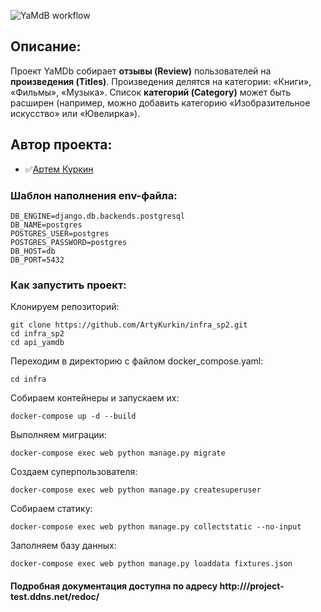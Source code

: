 ![YaMdB workflow](https://github.com/ArtyKurkin/yamdb_final/actions/workflows/yamdb_workflow.yml/badge.svg)
## Описание:

Проект YaMDb собирает __отзывы (Review)__ пользователей на __произведения (Titles)__. Произведения делятся на категории: «Книги», «Фильмы», «Музыка». Список __категорий (Category)__ может быть расширен (например, можно добавить категорию «Изобразительное искусство» или «Ювелирка»).

## Автор проекта:

* ✅[Артем Куркин](https://github.com/ArtyKurkin)
### Шаблон наполнения env-файла:
```
DB_ENGINE=django.db.backends.postgresql
DB_NAME=postgres
POSTGRES_USER=postgres
POSTGRES_PASSWORD=postgres
DB_HOST=db
DB_PORT=5432
```

### Как запустить проект:
Клонируем репозиторий:
```
git clone https://github.com/ArtyKurkin/infra_sp2.git
cd infra_sp2
cd api_yamdb
```
Переходим в директорию с файлом docker_compose.yaml:
```
cd infra
```
Собираем контейнеры и запускаем их:
```
docker-compose up -d --build 
```
Выполняем миграции:
```
docker-compose exec web python manage.py migrate
```
Создаем суперпользователя:
```
docker-compose exec web python manage.py createsuperuser
```
Собираем статику:
```
docker-compose exec web python manage.py collectstatic --no-input 
```
Заполняем базу данных:
```
docker-compose exec web python manage.py loaddata fixtures.json
```
#### Подробная документация доступна по адресу http:///project-test.ddns.net/redoc/
